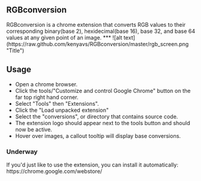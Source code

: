 <h2>RGBconversion</h2>
RGBconversion is a chrome extension that converts RGB values to their corresponding binary(base 2), hexidecimal(base 16), base 32, and base 64 values at any given point of an image.
***
![alt text](https://raw.github.com/kenyavs/RGBconversion/master/rgb_screen.png "Title")

**<h2>Usage</h2>**
* Open a chrome browser.
* Click the tools/"Customize and control Google Chrome" button on the far top right hand corner. 
* Select "Tools" then "Extensions".
* Click the "Load unpacked extension"
* Select the "conversions", or directory that contains source code.
* The extension logo should appear next to the tools button and should now be active.
* Hover over images, a callout tooltip will display base conversions.


<h3>Underway</h3>
If you'd just like to use the extension, you can install it automatically:
https://chrome.google.com/webstore/
